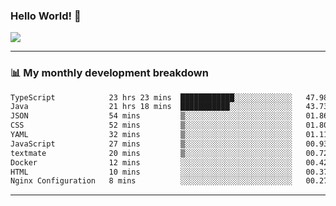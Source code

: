 ### Hello World! 👋

<a>
  <img align="center" src="https://github-readme-stats.vercel.app/api?username=megatunger&count_private=true&include_all_commits=true&bg_color=30,56CCF2,2F80ED&title_color=fff&text_color=fff" />
</a>

------
### 📊 My monthly development breakdown

<!--START_SECTION:waka-->

```txt
TypeScript            23 hrs 23 mins  ████████████░░░░░░░░░░░░░   47.98 %
Java                  21 hrs 18 mins  ███████████░░░░░░░░░░░░░░   43.73 %
JSON                  54 mins         ▒░░░░░░░░░░░░░░░░░░░░░░░░   01.86 %
CSS                   52 mins         ▒░░░░░░░░░░░░░░░░░░░░░░░░   01.80 %
YAML                  32 mins         ▒░░░░░░░░░░░░░░░░░░░░░░░░   01.11 %
JavaScript            27 mins         ▒░░░░░░░░░░░░░░░░░░░░░░░░   00.93 %
textmate              20 mins         ▒░░░░░░░░░░░░░░░░░░░░░░░░   00.72 %
Docker                12 mins         ░░░░░░░░░░░░░░░░░░░░░░░░░   00.42 %
HTML                  10 mins         ░░░░░░░░░░░░░░░░░░░░░░░░░   00.37 %
Nginx Configuration   8 mins          ░░░░░░░░░░░░░░░░░░░░░░░░░   00.27 %
```

<!--END_SECTION:waka-->

------
